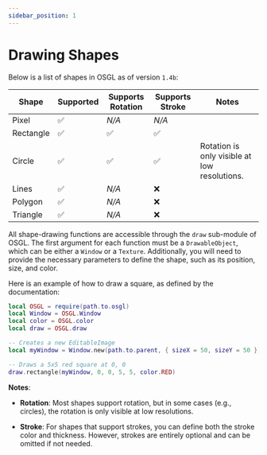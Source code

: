 ```yaml
---
sidebar_position: 1
---
```


# Drawing Shapes

Below is a list of shapes in OSGL as of version `1.4b`:

| Shape | Supported | Supports Rotation | Supports Stroke | Notes |
| ----- | --------- | ----------------- | --------------- | ----- |
| Pixel |     ✅    |       *N/A*       |     *N/A*       |  |
| Rectangle |     ✅    |       ✅       |     ✅       |  |
| Circle |     ✅    |       ✅      |     ✅       | Rotation is only visible at low resolutions.  |
| Lines |     ✅    |       *N/A*       |     ❌      |  |
| Polygon |     ✅    |       *N/A*       |     ❌       |  |
| Triangle |     ✅    |       *N/A*       |     ❌       |  |

All shape-drawing functions are accessible through the `draw` sub-module of OSGL. The first argument for each function must be a `DrawableObject`, which can be either a `Window` or a `Texture`. Additionally, you will need to provide the necessary parameters to define the shape, such as its position, size, and color.

Here is an example of how to draw a square, as defined by the documentation:

```lua
local OSGL = require(path.to.osgl)
local Window = OSGL.Window
local color = OSGL.color
local draw = OSGL.draw

-- Creates a new EditableImage
local myWindow = Window.new(path.to.parent, { sizeX = 50, sizeY = 50 })

-- Draws a 5x5 red square at 0, 0 
draw.rectangle(myWindow, 0, 0, 5, 5, color.RED)
```

**Notes**:

- **Rotation**: Most shapes support rotation, but in some cases (e.g., circles), the rotation is only visible at low resolutions.

- **Stroke**: For shapes that support strokes, you can define both the stroke color and thickness. However, strokes are entirely optional and can be omitted if not needed.
